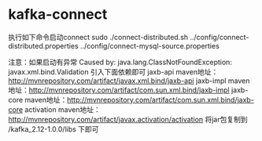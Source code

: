 # kafka-connect
执行如下命令启动connect
sudo ./connect-distributed.sh ../config/connect-distributed.properties ../config/connect-mysql-source.properties

注意：如果启动有异常 Caused by: java.lang.ClassNotFoundException: javax.xml.bind.Validation
  引入下面依赖即可
      jaxb-api maven地址：http://mvnrepository.com/artifact/javax.xml.bind/jaxb-api
      jaxb-impl maven地址：http://mvnrepository.com/artifact/com.sun.xml.bind/jaxb-impl
      jaxb-core maven地址：http://mvnrepository.com/artifact/com.sun.xml.bind/jaxb-core
      activation maven地址：http://mvnrepository.com/artifact/javax.activation/activation
  将jar包复制到 /kafka_2.12-1.0.0/libs 下即可
    
